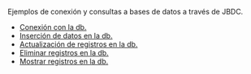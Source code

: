 <p>Ejemplos de conexión y consultas a bases de datos
a través de JBDC.</p>
<ul>
  <li><a href="https://github.com/Mablenn/db-apacheDerby-jdbc/blob/master/Ejemplo_01_conexionDB.java">Conexión con la db.</a></li>
  <li><a href="https://github.com/Mablenn/db-apacheDerby-jdbc/blob/master/Ejemplo_02_conexionDB_insert.java">Inserción de datos en la db.</a></li>
    <li><a href="https://github.com/Mablenn/db-apacheDerby-jdbc/blob/master/Ejemplo_03_conexionDB_update.java">Actualización de registros en la db.</a></li>
  <li><a href="https://github.com/Mablenn/db-apacheDerby-jdbc/blob/master/Ejemplo_03_conexionDB_delete.java">Eliminar registros en la db.</a></li>
  <li><a href="https://github.com/Mablenn/db-apacheDerby-jdbc/blob/master/Ejemplo_03_conexionDB_select.java">Mostrar registros en la db.</a></li>
</ul>

